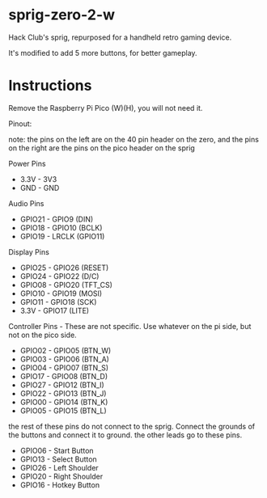 # sprig-zero-2-w
Hack Club's sprig, repurposed for a handheld retro gaming device.

It's modified to add 5 more buttons, for better gameplay.

# Instructions

Remove the Raspberry Pi Pico (W)(H), you will not need it.

Pinout:

note: the pins on the left are on the 40 pin header on the zero, and the pins on the right are the pins on the pico header on the sprig

Power Pins
- 3.3V - 3V3
- GND - GND

Audio Pins
- GPIO21 - GPIO9 (DIN)
- GPIO18 - GPIO10 (BCLK)
- GPIO19 - LRCLK (GPIO11)

Display Pins
- GPIO25 - GPIO26 (RESET)
- GPIO24 - GPIO22 (D/C)
- GPIO08 - GPIO20 (TFT_CS)
- GPIO10 - GPIO19 (MOSI)
- GPIO11 - GPIO18 (SCK)
- 3.3V - GPIO17 (LITE)

Controller Pins - These are not specific. Use whatever on the pi side, but not on the pico side.
- GPIO02 - GPIO05 (BTN_W)
- GPIO03 - GPIO06 (BTN_A)
- GPIO04 - GPIO07 (BTN_S)
- GPIO17 - GPIO08 (BTN_D)
- GPIO27 - GPIO12 (BTN_I)
- GPIO22 - GPIO13 (BTN_J)
- GPIO00 - GPIO14 (BTN_K)
- GPIO05 - GPIO15 (BTN_L)

the rest of these pins do not connect to the sprig. Connect the grounds of the buttons and connect it to ground.
the other leads go to these pins.
- GPIO06 - Start Button
- GPIO13 - Select Button
- GPIO26 - Left Shoulder
- GPIO20 - Right Shoulder
- GPIO16 - Hotkey Button

 



